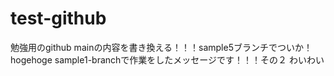 # test-github
勉強用のgithub
mainの内容を書き換える！！！sample5ブランチでついか！
hogehoge
sample1-branchで作業をしたメッセージです！！！その２
わいわい